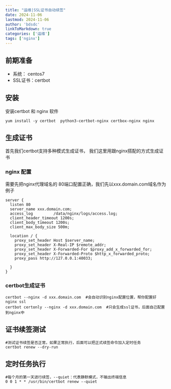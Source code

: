 ```yaml
---
title: "运维|SSL证书自动续签"
date: 2024-11-06
lastmod: 2024-11-06
author: 'bdsdc'
linkToMarkdown: true
categories: ['运维']
tags: ['nginx']
---
```


## 前期准备
- 系统： centos7
- SSL证书：certbot

## 安装
安装certbot 和 nginx 软件
```
yum install -y certbot  python3-certbot-nginx certbox-nginx nginx

```
## 生成证书
首先我们certbot支持多种模式生成证书， 我们这里用跟nginx搭配的方式生成证书

### nginx 配置 
需要先把nginx代理域名的 80端口配置正确，我们先以xxx.domain.com域名作为例子

```
server {
  listen 80
  server_name xxx.domain.com;
  access_log         /data/nginx/logs/access.log;
  client_header_timeout 1200s;
  client_body_timeout 1200s;
  client_max_body_size 500m;

  location / {
    proxy_set_header Host $server_name;	  
    proxy_set_header X-Real-IP $remote_addr;
    proxy_set_header X-Forwarded-For $proxy_add_x_forwarded_for;
    proxy_set_header X-Forwarded-Proto $http_x_forwarded_proto;
    proxy_pass http://127.0.0.1:40033;
  
  }
}

```
### certbot生成证书
```
certbot --nginx -d xxx.domain.com  #会自动识别nginx配置位置，帮你配置好nginx ssl
certbot certonly --nginx -d xxx.domain.com  #只会生成ssl证书，后面自己配置到nginx中
```
## 证书续签测试
```
#测试证书续签是否正常，如果正常执行，后面可以把正式续签命令加入定时任务
certbot renew --dry-run   
```
## 定时任务执行
```
#每个月的第一天进行续签，--quiet：代表静默模式，不输出终端信息
0 0 1 * * /usr/bin/certbot renew --quiet
```


